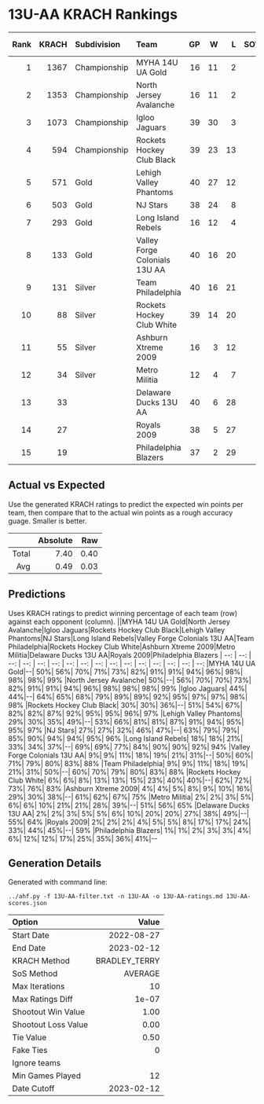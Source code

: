# 13U-AA KRACH Rankings
Rank|KRACH|Subdivision|Team|GP|W|L|SOW|SOL|T|SoS|Exp Wins|Win Diff
---:|---:|:---|:---|---:|---:|---:|---:|---:|---:|---:|---:|---:
1|1367|Championship|MYHA 14U UA Gold|16|11|2|1|2|0|600|11.5|-0.5
2|1353|Championship|North Jersey Avalanche|16|11|2|2|1|0|471|12.4|-0.6
3|1073|Championship|Igloo Jaguars|39|30|3|2|4|0|385|30.8|-1.2
4|594|Championship|Rockets Hockey Club Black|39|23|13|2|1|0|605|24.4|-0.6
5|571|Gold|Lehigh Valley Phantoms|40|27|12|1|0|0|462|27.7|-0.3
6|503|Gold|NJ Stars|38|24|8|1|5|0|517|24.7|-0.3
7|293|Gold|Long Island Rebels|16|12|4|0|0|0|121|12.6|0.6
8|133|Gold|Valley Forge Colonials 13U AA|40|16|20|2|2|0|389|18.5|0.5
9|131|Silver|Team Philadelphia|40|16|21|2|1|0|386|18.5|0.5
10|88|Silver|Rockets Hockey Club White|39|14|20|2|3|0|357|16.7|0.7
11|55|Silver|Ashburn Xtreme 2009|16|3|12|0|1|0|750|3.1|0.1
12|34|Silver|Metro Militia|12|4|7|1|0|0|59|5.3|0.3
13|33||Delaware Ducks 13U AA|40|6|28|4|2|0|282|10.5|0.5
14|27||Royals 2009|38|5|27|3|3|0|303|8.4|0.4
15|19||Philadelphia Blazers|37|2|29|4|2|0|284|6.3|0.3

## Actual vs Expected
Use the generated KRACH ratings to predict the expected win points per team, then compare that to the actual win points as a rough accuracy guage. Smaller is better.

||Absolute|Raw
|---:|---:|---:
|Total|7.40|0.40
|Avg|0.49|0.03

## Predictions
Uses KRACH ratings to predict winning percentage of each team (row) against each opponent (column).
||MYHA 14U UA Gold|North Jersey Avalanche|Igloo Jaguars|Rockets Hockey Club Black|Lehigh Valley Phantoms|NJ Stars|Long Island Rebels|Valley Forge Colonials 13U AA|Team Philadelphia|Rockets Hockey Club White|Ashburn Xtreme 2009|Metro Militia|Delaware Ducks 13U AA|Royals 2009|Philadelphia Blazers
| --: | --: | --: | --: | --: | --: | --: | --: | --: | --: | --: | --: | --: | --: | --: | --: 
|MYHA 14U UA Gold|--| 50%| 56%| 70%| 71%| 73%| 82%| 91%| 91%| 94%| 96%| 98%| 98%| 98%| 99%
|North Jersey Avalanche| 50%|--| 56%| 70%| 70%| 73%| 82%| 91%| 91%| 94%| 96%| 98%| 98%| 98%| 99%
|Igloo Jaguars| 44%| 44%|--| 64%| 65%| 68%| 79%| 89%| 89%| 92%| 95%| 97%| 97%| 98%| 98%
|Rockets Hockey Club Black| 30%| 30%| 36%|--| 51%| 54%| 67%| 82%| 82%| 87%| 92%| 95%| 95%| 96%| 97%
|Lehigh Valley Phantoms| 29%| 30%| 35%| 49%|--| 53%| 66%| 81%| 81%| 87%| 91%| 94%| 95%| 95%| 97%
|NJ Stars| 27%| 27%| 32%| 46%| 47%|--| 63%| 79%| 79%| 85%| 90%| 94%| 94%| 95%| 96%
|Long Island Rebels| 18%| 18%| 21%| 33%| 34%| 37%|--| 69%| 69%| 77%| 84%| 90%| 90%| 92%| 94%
|Valley Forge Colonials 13U AA|  9%|  9%| 11%| 18%| 19%| 21%| 31%|--| 50%| 60%| 71%| 79%| 80%| 83%| 88%
|Team Philadelphia|  9%|  9%| 11%| 18%| 19%| 21%| 31%| 50%|--| 60%| 70%| 79%| 80%| 83%| 88%
|Rockets Hockey Club White|  6%|  6%|  8%| 13%| 13%| 15%| 23%| 40%| 40%|--| 62%| 72%| 73%| 76%| 83%
|Ashburn Xtreme 2009|  4%|  4%|  5%|  8%|  9%| 10%| 16%| 29%| 30%| 38%|--| 61%| 62%| 67%| 75%
|Metro Militia|  2%|  2%|  3%|  5%|  6%|  6%| 10%| 21%| 21%| 28%| 39%|--| 51%| 56%| 65%
|Delaware Ducks 13U AA|  2%|  2%|  3%|  5%|  5%|  6%| 10%| 20%| 20%| 27%| 38%| 49%|--| 55%| 64%
|Royals 2009|  2%|  2%|  2%|  4%|  5%|  5%|  8%| 17%| 17%| 24%| 33%| 44%| 45%|--| 59%
|Philadelphia Blazers|  1%|  1%|  2%|  3%|  3%|  4%|  6%| 12%| 12%| 17%| 25%| 35%| 36%| 41%|--

## Generation Details

Generated with command line:
```
../ahf.py -f 13U-AA-filter.txt -n 13U-AA -o 13U-AA-ratings.md 13U-AA-scores.json
```

| Option | Value |
| :----- | ----: |
| Start Date | 2022-08-27 |
| End Date | 2023-02-12 |
| KRACH Method | BRADLEY_TERRY |
| SoS Method | AVERAGE |
| Max Iterations | 10 |
| Max Ratings Diff | 1e-07 |
| Shootout Win Value | 1.00 |
| Shootout Loss Value | 0.00 |
| Tie Value | 0.50 |
| Fake Ties | 0 |
| Ignore teams |  |
| Min Games Played | 12 |
| Date Cutoff | 2023-02-12 |

